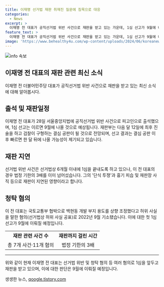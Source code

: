 ```yaml
---
title: 이재명 선거법 재판 취재진 질문에 침묵으로 대응
categories:
  - News
excerpt: >
  이재명 전 대표가 공직선거법 위반 사건으로 재판을 받고 있는 가운데, 1심 선고가 9월에 나올 것으로 예상된다. 이에 대해 관심이 집중되고 있으며, 7개 사건·11개 혐의로 4개의 재판을 받는 이 전 대표의 미래가 주목된다. 6개월 이내에 1심을 끝내야 하는 선거법 위반 사건이지만, 이미 법정 기한의 3배를 넘어섰으며, 재판이 지연된 영향도 크다. 그의 행동은 꾸준히 사람들의 이목을 끌고 있는 상황이다.
feature_text: >
  이재명 전 대표가 공직선거법 위반 사건으로 재판을 받고 있는 가운데, 1심 선고가 9월에 나올 것으로 예상된다. 이에 대해 관심이 집중되고 있으며, 7개 사건·11개 혐의로 4개의 재판을 받는 이 전 대표의 미래가 주목된다. 6개월 이내에 1심을 끝내야 하는 선거법 위반 사건이지만, 이미 법정 기한의 3배를 넘어섰으며, 재판이 지연된 영향도 크다. 그의 행동은 꾸준히 사람들의 이목을 끌고 있는 상황이다.
image: 'https://www.behealthy4u.com/wp-content/uploads/2024/06/koreanews.jpg'
---
```


<p><img src="https://www.behealthy4u.com/wp-content/uploads/2024/06/koreanews.jpg" alt="info 속보" /></p>

<h2 data-ke-size="size26">이재명 전 대표의 재판 관련 최신 소식</h2>

<p data-ke-size="size16">이재명 전 더불어민주당 대표가 공직선거법 위반 사건으로 재판을 받고 있는 최신 소식에 대해 알아봅시다.</p>

<h2>출석 및 재판일정</h2>

<p data-ke-size="size16">이재명 전 대표가 28일 서울중앙지법에 공직선거법 위반 사건으로 피고인으로 출석했으며, 1심 선고는 이르면 9월에 나올 것으로 예상됩니다. 재판부는 다음 달 12일에 최후 진술을 하고 검찰이 구형하는 결심 공판이 될 것으로 전망되며, 선고 결과는 결심 공판 이후 빠르면 한 달 뒤에 나올 가능성이 제기되고 있습니다.</p>

<h2>재판 지연</h2>

<p data-ke-size="size16">선거법 위반 사건은 선거법상 6개월 이내에 1심을 끝내도록 하고 있으나, 이 전 대표의 경우 법정 기한의 3배를 이미 넘어섰습니다. 그의 '단식 투쟁'과 흉기 피습 및 재판장 사직 등으로 재판이 지연된 영향이라고 합니다.</p>

<h2>청탁 혐의</h2>

<p data-ke-size="size16">이 전 대표는 국토교통부 협박으로 백현동 개발 부지 용도를 상향 조정했다고 허위 사실을 말한 혐의(선거법상 허위 사실 공표)로 2022년 9월 기소됐습니다. 이에 대한 첫 1심 선고가 9월에 이뤄질 예정입니다.</p>

<table>
    <tr>
        <td style="text-align: center; height: 17px;"><b>재판 관련 사건 수</b></td>
        <td style="text-align: center; height: 17px;"><b>재판까지 걸린 시간</b></td>
    </tr>
    <tr>
        <td style="text-align: center; height: 17px;">총 7개 사건·11개 혐의</td>
        <td style="text-align: center; height: 17px;">법정 기한의 3배</td>
    </tr>
</table>

<hr>

<p data-ke-size="size16">위와 같이 현재 이재명 전 대표는 선거법 위반 및 청탁 혐의 등 여러 혐의로 1심을 앞두고 재판을 받고 있으며, 이에 대한 판단은 9월에 이뤄질 예정입니다.</p>
생생한 뉴스, <a href="https://qoogle.tistory.com" rel="dofollow">qoogle.tistory.com</a>


